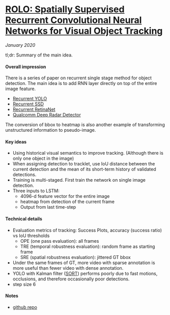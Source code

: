 # [ROLO: Spatially Supervised Recurrent Convolutional Neural Networks for Visual Object Tracking](https://arxiv.org/abs/1607.05781)

_January 2020_

tl;dr: Summary of the main idea.

#### Overall impression
There is a series of paper on recurrent single stage method for object detection. The main idea is to add RNN layer directly on top of the entire image feature. 

- [Recurrent YOLO](https://arxiv.org/abs/1607.05781)
- [Recurrent SSD](https://www.merl.com/publications/docs/TR2018-137.pdf)
- [Recurrent RetinaNet](https://doi.org/10.1007/978-3-030-04212-7_44)
- [Qualcomm Deep Radar Detector](http://openaccess.thecvf.com/content_ICCVW_2019/papers/CVRSUAD/Major_Vehicle_Detection_With_Automotive_Radar_Using_Deep_Learning_on_Range-Azimuth-Doppler_ICCVW_2019_paper.pdf)

The conversion of bbox to heatmap is also another example of transforming unstructured information to pseudo-image.

#### Key ideas
- Using historical visual semantics to improve tracking. (Although there is only one object in the image)
- When assigning detection to tracklet, use IoU distance between the current detection and the mean of its short-term history of validated detections.
- Training is multi-staged. First train the network on single image detection.
- Three inputs to LSTM: 
	- 4096-d feature vector for the entire image
	- heatmap from detection of the current frame
	- Output from last time-step

#### Technical details
- Evaluation metrics of tracking: Success Plots, accuracy (success ratio) vs IoU thresholds
	- OPE (one pass evaluation): all frames
	- TRE (temporal robustness evaluation): random frame as starting frame
	- SRE (spatial robustness evaluation): jittered GT bbox
- Under the same frames of GT, more video with sparse annotation is more useful than fewer video with dense annotation.
- YOLO with Kalman filter ([SORT](sort.md)) performs poorly due to fast motions, occlusions, and therefore occasionally poor detections.
- step size 6

#### Notes
- [github repo](https://github.com/Guanghan/ROLO)

